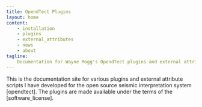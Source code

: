```yaml
---
title: OpendTect Plugins
layout: home 
content:
    - installation
    - plugins
    - external_attributes
    - news
    - about
tagline:
    Documentation for Wayne Mogg's OpendTect plugins and external attribute scripts
---
```


This is the documentation site for various plugins and external attribute scripts I have developed for the open source seismic interpretation system [opendtect]. The plugins are made available under the terms of the [software_license].
